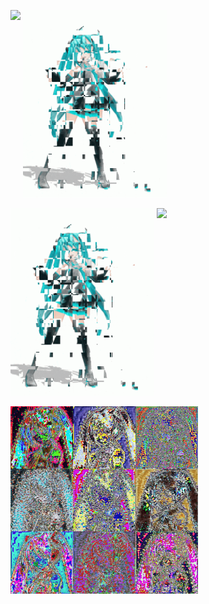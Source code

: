 <p>
<img src="images/miku5.gif" height = 300 style="display:inline-block;mergin-right;10px;"/>

<img src="images/miku2.gif" height = 300 style="display:inline-block;">
</p>

<p>
<img src="images/miku3.gif" height = 300 style="display:inline-block;mergin-right;10px;"/>

<img src="images/miku4.gif" height = 300 style="display:inline-block;">
</p>

<p>
<img src="images/miku1.jpg" height = 300 style="display:inline-block;">
</p>

